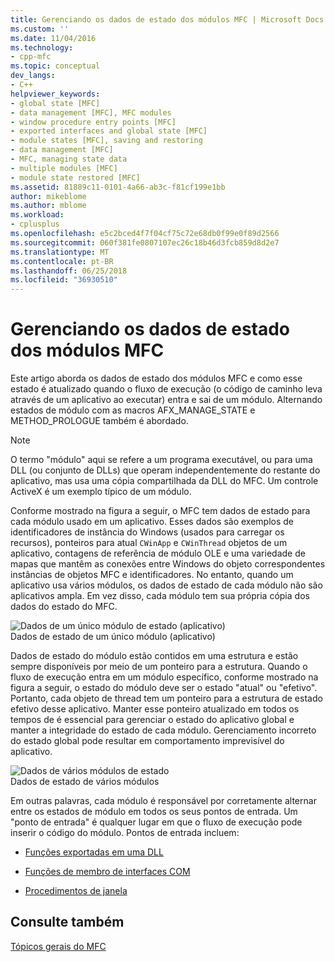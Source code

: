 ```yaml
---
title: Gerenciando os dados de estado dos módulos MFC | Microsoft Docs
ms.custom: ''
ms.date: 11/04/2016
ms.technology:
- cpp-mfc
ms.topic: conceptual
dev_langs:
- C++
helpviewer_keywords:
- global state [MFC]
- data management [MFC], MFC modules
- window procedure entry points [MFC]
- exported interfaces and global state [MFC]
- module states [MFC], saving and restoring
- data management [MFC]
- MFC, managing state data
- multiple modules [MFC]
- module state restored [MFC]
ms.assetid: 81889c11-0101-4a66-ab3c-f81cf199e1bb
author: mikeblome
ms.author: mblome
ms.workload:
- cplusplus
ms.openlocfilehash: e5c2bced4f7f04cf75c72e68db0f99e0f89d2566
ms.sourcegitcommit: 060f381fe0807107ec26c18b46d3fcb859d8d2e7
ms.translationtype: MT
ms.contentlocale: pt-BR
ms.lasthandoff: 06/25/2018
ms.locfileid: "36930510"
---
```

# <a name="managing-the-state-data-of-mfc-modules"></a>Gerenciando os dados de estado dos módulos MFC
Este artigo aborda os dados de estado dos módulos MFC e como esse estado é atualizado quando o fluxo de execução (o código de caminho leva através de um aplicativo ao executar) entra e sai de um módulo. Alternando estados de módulo com as macros AFX_MANAGE_STATE e METHOD_PROLOGUE também é abordado.  
  
> [!NOTE]
>  O termo "módulo" aqui se refere a um programa executável, ou para uma DLL (ou conjunto de DLLs) que operam independentemente do restante do aplicativo, mas usa uma cópia compartilhada da DLL do MFC. Um controle ActiveX é um exemplo típico de um módulo.  
  
 Conforme mostrado na figura a seguir, o MFC tem dados de estado para cada módulo usado em um aplicativo. Esses dados são exemplos de identificadores de instância do Windows (usados para carregar os recursos), ponteiros para atual `CWinApp` e `CWinThread` objetos de um aplicativo, contagens de referência de módulo OLE e uma variedade de mapas que mantêm as conexões entre Windows do objeto correspondentes instâncias de objetos MFC e identificadores. No entanto, quando um aplicativo usa vários módulos, os dados de estado de cada módulo não são aplicativos ampla. Em vez disso, cada módulo tem sua própria cópia dos dados do estado do MFC.  
  
 ![Dados de um único módulo de estado &#40;aplicativo&#41;](../mfc/media/vc387n1.gif "vc387n1")  
Dados de estado de um único módulo (aplicativo)  
  
 Dados de estado do módulo estão contidos em uma estrutura e estão sempre disponíveis por meio de um ponteiro para a estrutura. Quando o fluxo de execução entra em um módulo específico, conforme mostrado na figura a seguir, o estado do módulo deve ser o estado "atual" ou "efetivo". Portanto, cada objeto de thread tem um ponteiro para a estrutura de estado efetivo desse aplicativo. Manter esse ponteiro atualizado em todos os tempos de é essencial para gerenciar o estado do aplicativo global e manter a integridade do estado de cada módulo. Gerenciamento incorreto do estado global pode resultar em comportamento imprevisível do aplicativo.  
  
 ![Dados de vários módulos de estado](../mfc/media/vc387n2.gif "vc387n2")  
Dados de estado de vários módulos  
  
 Em outras palavras, cada módulo é responsável por corretamente alternar entre os estados de módulo em todos os seus pontos de entrada. Um "ponto de entrada" é qualquer lugar em que o fluxo de execução pode inserir o código do módulo. Pontos de entrada incluem:  
  
-   [Funções exportadas em uma DLL](../mfc/exported-dll-function-entry-points.md)  
  
-   [Funções de membro de interfaces COM](../mfc/com-interface-entry-points.md)  
  
-   [Procedimentos de janela](../mfc/window-procedure-entry-points.md)  
  
## <a name="see-also"></a>Consulte também  
 [Tópicos gerais do MFC](../mfc/general-mfc-topics.md)

